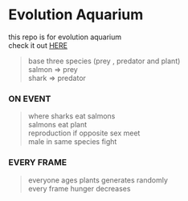 # Evolution Aquarium

this repo is for evolution aquarium <br />
check it out [HERE](https://ayushmantripathy.github.io/evolution_aquarium/)

> base three species (prey , predator and plant) <br/>
> salmon => prey <br/>
> shark => predator <br/>

### ON EVENT

> where sharks eat salmons <br/>
> salmons eat plant <br/>
> reproduction if opposite sex meet <br/>
> male in same species fight <br/>

### EVERY FRAME

> everyone ages
> plants generates randomly <br/>
> every frame hunger decreases <br/>

